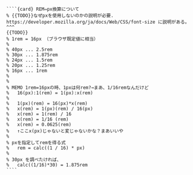 `````{div} taskcard
````{card} REM⇔px換算について
% {{TODO}}なぜpxを使用しないのかの説明が必要. https://developer.mozilla.org/ja/docs/Web/CSS/font-size に説明がある。
^^^
{{TODO}}
% 1rem = 16px （ブラウザ既定値に相当）
% 
% 40px ... 2.5rem
% 30px ... 1.875rem
% 24px ... 1.5rem
% 20px ... 1.25rem
% 16px ... 1rem
% 
% 
% MEMO 1rem=16pxの時、1pxは何rem?→まあ、1/16remなんだけど
% 	16(px):1(rem) = 1(px):x(rem)
% 
% 	1(px)(rem) = 16(px)*x(rem)
% 	x(rem) = 1(px)(rem) / 16(px)
% 	x(rem) = 1(rem) / 16
% 	x(rem) = 1/16 (rem)
% 	x(rem) = 0.0625(rem)
% 	↑ここx(px)じゃないと変じゃないかな？まあいいや
% 
% pxを指定してremを得る式
% 	rem = calc((1 / 16) * px)
% 
% 30px を調べたければ、
% 	calc((1/16)*30) = 1.875rem
````
`````
